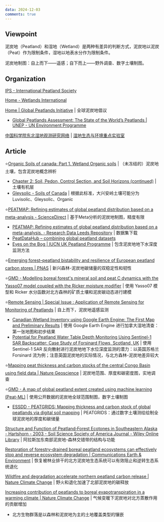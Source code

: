 ```yaml
---
data: 2024-12-03
comments: true
---
```


## Viewpoint

泥炭地（Peatland）和湿地（Wetland）是两种有差异的判断方式，泥炭地以泥炭（Peat）作为限制条件，湿地以地表水分作为限制条件。

泥炭地制图：自上而下——遥感；自下而上——野外调查、数字土壤制图。

## Organization

[IPS - International Peatland Society](https://peatlands.org/)

[Home - Wetlands International](https://www.wetlands.org/)

[Home | Global Peatlands Initiative](https://globalpeatlands.org/) | 全球泥炭地倡议

- [Global Peatlands Assessment: The State of the World’s Peatlands | UNEP - UN Environment Programme](https://www.unep.org/resources/global-peatlands-assessment-2022)

[中国科学院东北湿地观测研究网络](https://wetlandne.iga.cas.cn/) | [湿地生态与环境重点实验室](https://klwee.iga.cas.cn/)

## Article

⭐[Organic Soils of canada: Part 1. Wetland Organic soils](https://cdnsciencepub.com/doi/full/10.4141/cjss10043) | （未冻结的）泥炭地土壤，包含泥炭地概念辨析

- [Chapter 2: Soil, Pedon, Control Section, and Soil Horizons (continued)](https://sis.agr.gc.ca/cansis/taxa/cssc3/chpt02_a.html) | 土壤有机层
- [Gleysolic - Soils of Canada](https://soilsofcanada.ca/orders/gleysolic.php) | 根据此标准，大兴安岭土壤可能分为Luvisolic、Gleysolic、Organic

⭐[PEATMAP: Refining estimates of global peatland distribution based on a meta-analysis - ScienceDirect](https://www.sciencedirect.com/science/article/pii/S0341816217303004?via%3Dihub) | 基于Meta分析的泥炭地制图，精度有限

- [PEATMAP: Refining estimates of global peatland distribution based on a meta-analysis. - Research Data Leeds Repository](https://archive.researchdata.leeds.ac.uk/251/) | 数据集下载
- [PeatDataHub – combining global peatland datasets](https://peatdatahub.net/)
- [Eyes on the Bog | IUCN UK Peatland Programme](https://www.iucn-uk-peatlandprogramme.org/get-involved/eyes-bog) | 包含泥炭地地下水深度监测方法

⭐[Emerging forest–peatland bistability and resilience of European peatland carbon stores | PNAS](https://www.pnas.org/doi/10.1073/pnas.2101742118) | 新兴森林-泥炭地碳储量的双稳定性和韧性

⭐[GMD - Modelling boreal forest's mineral soil and peat C dynamics with the Yasso07 model coupled with the Ricker moisture modifier](https://gmd.copernicus.org/articles/17/5349/2024/gmd-17-5349-2024.html) | 使用 Yasso07 模型和 Ricker 水分函数对北方森林的矿质土壤和泥炭碳动态进行建模

⭐[Remote Sensing | Special Issue : Application of Remote Sensing for Monitoring of Peatlands](https://www.mdpi.com/journal/remotesensing/special_issues/peatlands_application) | 自上而下，泥炭地遥感监测

- [Canadian Wetland Inventory using Google Earth Engine: The First Map and Preliminary Results](https://www.mdpi.com/2072-4292/11/7/842) | 使用 Google Earth Engine 进行加拿大湿地清查：第一张地图和初步结果
- [Potential for Peatland Water Table Depth Monitoring Using Sentinel-1 SAR Backscatter: Case Study of Forsinard Flows, Scotland, UK](https://www.mdpi.com/2072-4292/15/7/1900) | 使用 Sentinel-1 SAR 反向散射进行泥炭地地下水位深度监测的潜力：以英国苏格兰 Forsinard 流为例；注意英国泥炭地的实际情况，与北方森林-泥炭地差异较大

⭐[Mapping peat thickness and carbon stocks of the central Congo Basin using field data | Nature Geoscience](https://www.nature.com/articles/s41561-022-00966-7) | 泥炭地范围、厚度和碳密度图，实地调查

⭐[GMD - A map of global peatland extent created using machine learning (Peat-ML)](https://gmd.copernicus.org/articles/15/4709/2022/gmd-15-4709-2022.html) | 使用公开数据的泥炭地全球范围制图，数字土壤制图

- [ESSDD - PEATGRIDS: Mapping thickness and carbon stock of global peatlands via digital soil mapping](https://essd.copernicus.org/preprints/essd-2024-333/) | PEATGRIDS：通过数字土壤测绘绘制全球泥炭地的厚度和碳储量

[Structure and Function of Peatland‐Forest Ecotones in Southeastern Alaska - Hartshorn - 2003 - Soil Science Society of America Journal - Wiley Online Library](https://acsess.onlinelibrary.wiley.com/doi/10.2136/sssaj2003.1572) | 阿拉斯加东南部泥炭地-森林交错带的结构与功能

[Restoration of forestry-drained boreal peatland ecosystems can effectively stop and reverse ecosystem degradation | Communications Earth & Environment](https://www.nature.com/articles/s43247-024-01844-3) | 恢复被林业排干的北方泥炭地生态系统可以有效阻止和逆转生态系统退化

[Wildfire and degradation accelerate northern peatland carbon release | Nature Climate Change](https://www.nature.com/articles/s41558-023-01657-w) | 野火和退化加速了北部泥炭地的碳释放

[Increasing contribution of peatlands to boreal evapotranspiration in a warming climate | Nature Climate Change](https://www.nature.com/articles/s41558-020-0763-7) | 气候变暖下泥炭地对北方蒸散作用的贡献增加

- 北方生物群落是以森林和泥炭地为主的土地覆盖类型的镶嵌